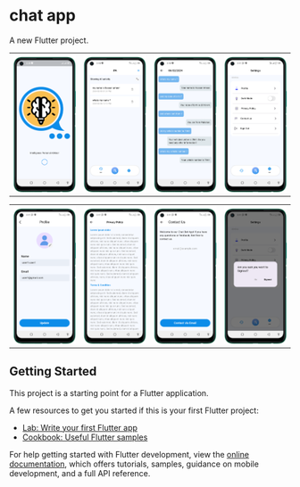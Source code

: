 # chat app
A new Flutter project.

<table style='border:none;width:100%'>
  <td style='width:24%;'>
   <img style='width:100%;' src='img1.png'>
  </td>
  <td style='width:24%;'>
  <img style='width:100%;' src='img2.png'>
  </td>
   <td style='width:24%;'>
  <img style='width:100%;' src='img3.png'>
  </td>
   <td style='width:24%;'>
  <img style='width:100%;' src='img5.png'>
  </td>
</table>
<table style='border:none;width:100%'>
  <td style='width:24%;'>
   <img style='width:100%;' src='img6.png'>
  </td>
  <td style='width:24%;'>
  <img style='width:100%;' src='img7.png'>
  </td>
   <td style='width:24%;'>
  <img style='width:100%;' src='img8.png'>
  </td>
   <td style='width:24%;'>
  <img style='width:100%;' src='img9.png'>
  </td>
</table>

## Getting Started

This project is a starting point for a Flutter application.

A few resources to get you started if this is your first Flutter project:

- [Lab: Write your first Flutter app](https://docs.flutter.dev/get-started/codelab)
- [Cookbook: Useful Flutter samples](https://docs.flutter.dev/cookbook)

For help getting started with Flutter development, view the
[online documentation](https://docs.flutter.dev/), which offers tutorials,
samples, guidance on mobile development, and a full API reference.
